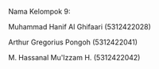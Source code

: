 Nama Kelompok 9:

Muhammad Hanif Al Ghifaari (5312422028)

Arthur Gregorius Pongoh (5312422041)

M. Hassanal Mu'Izzam H. (5312422042)
